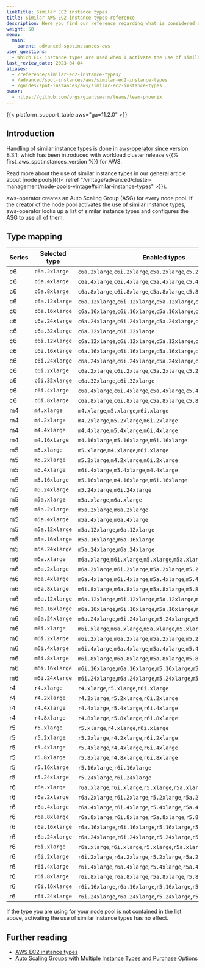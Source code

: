 ```yaml
---
linkTitle: Similar EC2 instance types
title: Similar AWS EC2 instance types reference
description: Here you find our reference regarding what is considered a similar instance type.
weight: 50
menu:
  main:
    parent: advanced-spotinstances-aws
user_questions:
  - Which EC2 instance types are used when I activate the use of similar instance types?
last_review_date: 2023-04-04
aliases:
  - /reference/similar-ec2-instance-types/
  - /advanced/spot-instances/aws/similar-ec2-instance-types
  - /guides/spot-instances/aws/similar-ec2-instance-types
owner:
  - https://github.com/orgs/giantswarm/teams/team-phoenix
---
```


{{< platform_support_table aws="ga=11.2.0" >}}

## Introduction

Handling of similar instance types is done in [aws-operator](https://github.com/giantswarm/aws-operator) since version 8.3.1, which has been introduced with workload cluster release v{{% first_aws_spotinstances_version %}} for AWS.

Read more about the use of similar instance types in our general article about [node pools]({{< relref "/vintage/advanced/cluster-management/node-pools-vintage#similar-instance-types" >}}).

aws-operator creates an Auto Scaling Group (ASG) for every node pool. If the creator of the node pool activates the use of similar instance types, aws-operator looks up a list of similar instance types and configures the ASG to use all of them.

## Type mapping

| Series | Selected type  | Enabled types                                                                                 |
|--------|----------------|-----------------------------------------------------------------------------------------------|
 c6 | `c6a.2xlarge` | `c6a.2xlarge`,`c6i.2xlarge`,`c5a.2xlarge`,`c5.2xlarge` |
 c6 | `c6a.4xlarge` | `c6a.4xlarge`,`c6i.4xlarge`,`c5a.4xlarge`,`c5.4xlarge` |
 c6 | `c6a.8xlarge` | `c6a.8xlarge`,`c6i.8xlarge`,`c5a.8xlarge`,`c5.8xlarge` |
 c6 | `c6a.12xlarge` | `c6a.12xlarge`,`c6i.12xlarge`,`c5a.12xlarge`,`c5.12xlarge` |
 c6 | `c6a.16xlarge` | `c6a.16xlarge`,`c6i.16xlarge`,`c5a.16xlarge`,`c5.16xlarge` |
 c6 | `c6a.24xlarge` | `c6a.24xlarge`,`c6i.24xlarge`,`c5a.24xlarge`,`c5.24xlarge` |
 c6 | `c6a.32xlarge` | `c6a.32xlarge`,`c6i.32xlarge` |
 c6 | `c6i.12xlarge` | `c6a.12xlarge`,`c6i.12xlarge`,`c5a.12xlarge`,`c5.12xlarge` |
 c6 | `c6i.16xlarge` | `c6a.16xlarge`,`c6i.16xlarge`,`c5a.16xlarge`,`c5.16xlarge` |
 c6 | `c6i.24xlarge` | `c6a.24xlarge`,`c6i.24xlarge`,`c5a.24xlarge`,`c5.24xlarge` |
 c6 | `c6i.2xlarge` | `c6a.2xlarge`,`c6i.2xlarge`,`c5a.2xlarge`,`c5.2xlarge` |
 c6 | `c6i.32xlarge` | `c6a.32xlarge`,`c6i.32xlarge` |
 c6 | `c6i.4xlarge` | `c6a.4xlarge`,`c6i.4xlarge`,`c5a.4xlarge`,`c5.4xlarge` |
 c6 | `c6i.8xlarge` | `c6a.8xlarge`,`c6i.8xlarge`,`c5a.8xlarge`,`c5.8xlarge` |
 m4 | `m4.xlarge` | `m4.xlarge`,`m5.xlarge`,`m6i.xlarge` |
 m4 | `m4.2xlarge` | `m4.2xlarge`,`m5.2xlarge`,`m6i.2xlarge` |
 m4 | `m4.4xlarge` | `m4.4xlarge`,`m5.4xlarge`,`m6i.4xlarge` |
 m4 | `m4.16xlarge` | `m4.16xlarge`,`m5.16xlarge`,`m6i.16xlarge` |
 m5 | `m5.xlarge` | `m5.xlarge`,`m4.xlarge`,`m6i.xlarge` |
 m5 | `m5.2xlarge` | `m5.2xlarge`,`m4.2xlarge`,`m6i.2xlarge` |
 m5 | `m5.4xlarge` | `m6i.4xlarge`,`m5.4xlarge`,`m4.4xlarge` |
 m5 | `m5.16xlarge` | `m5.16xlarge`,`m4.16xlarge`,`m6i.16xlarge` |
 m5 | `m5.24xlarge` | `m5.24xlarge`,`m6i.24xlarge` |
 m5 | `m5a.xlarge` | `m5a.xlarge`,`m6a.xlarge` |
 m5 | `m5a.2xlarge` | `m5a.2xlarge`,`m6a.2xlarge` |
 m5 | `m5a.4xlarge` | `m5a.4xlarge`,`m6a.4xlarge` |
 m5 | `m5a.12xlarge` | `m5a.12xlarge`,`m6a.12xlarge` |
 m5 | `m5a.16xlarge` | `m5a.16xlarge`,`m6a.16xlarge` |
 m5 | `m5a.24xlarge` | `m5a.24xlarge`,`m6a.24xlarge` |
 m6 | `m6a.xlarge` | `m6a.xlarge`,`m6i.xlarge`,`m5.xlarge`,`m5a.xlarge` |
 m6 | `m6a.2xlarge` | `m6a.2xlarge`,`m6i.2xlarge`,`m5a.2xlarge`,`m5.2xlarge` |
 m6 | `m6a.4xlarge` | `m6a.4xlarge`,`m6i.4xlarge`,`m5a.4xlarge`,`m5.4xlarge` |
 m6 | `m6a.8xlarge` | `m6i.8xlarge`,`m6a.8xlarge`,`m5a.8xlarge`,`m5.8xlarge` |
 m6 | `m6a.12xlarge` | `m6a.12xlarge`,`m6i.12xlarge`,`m5a.12xlarge`,`m5.12xlarge` |
 m6 | `m6a.16xlarge` | `m6a.16xlarge`,`m6i.16xlarge`,`m5a.16xlarge`,`m5.16xlarge` |
 m6 | `m6a.24xlarge` | `m6a.24xlarge`,`m6i.24xlarge`,`m5.24xlarge`,`m5a.24xlarge` |
 m6 | `m6i.xlarge` | `m6i.xlarge`,`m6a.xlarge`,`m5a.xlarge`,`m5.xlarge` |
 m6 | `m6i.2xlarge` | `m6i.2xlarge`,`m6a.2xlarge`,`m5a.2xlarge`,`m5.2xlarge` |
 m6 | `m6i.4xlarge` | `m6i.4xlarge`,`m6a.4xlarge`,`m5a.4xlarge`,`m5.4xlarge` |
 m6 | `m6i.8xlarge` | `m6i.8xlarge`,`m6a.8xlarge`,`m5a.8xlarge`,`m5.8xlarge` |
 m6 | `m6i.16xlarge` | `m6i.16xlarge`,`m6a.16xlarge`,`m5.16xlarge`,`m5a.16xlarge` |
 m6 | `m6i.24xlarge` | `m6i.24xlarge`,`m6a.24xlarge`,`m5.24xlarge`,`m5a.24xlarge` |
 r4 | `r4.xlarge` | `r4.xlarge`,`r5.xlarge`,`r6i.xlarge` |
 r4 | `r4.2xlarge` | `r4.2xlarge`,`r5.2xlarge`,`r6i.2xlarge` |
 r4 | `r4.4xlarge` | `r4.4xlarge`,`r5.4xlarge`,`r6i.4xlarge` |
 r4 | `r4.8xlarge` | `r4.8xlarge`,`r5.8xlarge`,`r6i.8xlarge` |
 r5 | `r5.xlarge` | `r5.xlarge`,`r4.xlarge`,`r6i.xlarge` |
 r5 | `r5.2xlarge` | `r5.2xlarge`,`r4.2xlarge`,`r6i.2xlarge` |
 r5 | `r5.4xlarge` | `r5.4xlarge`,`r4.4xlarge`,`r6i.4xlarge` |
 r5 | `r5.8xlarge` | `r5.8xlarge`,`r4.8xlarge`,`r6i.8xlarge` |
 r5 | `r5.16xlarge` | `r5.16xlarge`,`r6i.16xlarge` |
 r5 | `r5.24xlarge` | `r5.24xlarge`,`r6i.24xlarge` |
 r6 | `r6a.xlarge` | `r6a.xlarge`,`r6i.xlarge`,`r5.xlarge`,`r5a.xlarge`,`r4.xlarge` |
 r6 | `r6a.2xlarge` | `r6a.2xlarge`,`r6i.2xlarge`,`r5.2xlarge`,`r5a.2xlarge`,`r4.2xlarge` |
 r6 | `r6a.4xlarge` | `r6a.4xlarge`,`r6i.4xlarge`,`r5.4xlarge`,`r5a.4xlarge`,`r4.4xlarge` |
 r6 | `r6a.8xlarge` | `r6a.8xlarge`,`r6i.8xlarge`,`r5a.8xlarge`,`r5.8xlarge`,`r4.8xlarge` |
 r6 | `r6a.16xlarge` | `r6a.16xlarge`,`r6i.16xlarge`,`r5.16xlarge`,`r5a.16xlarge` |
 r6 | `r6a.24xlarge` | `r6a.24xlarge`,`r6i.24xlarge`,`r5.24xlarge`,`r5a.24xlarge` |
 r6 | `r6i.xlarge` | `r6a.xlarge`,`r6i.xlarge`,`r5.xlarge`,`r5a.xlarge`,`r4.xlarge` |
 r6 | `r6i.2xlarge` | `r6i.2xlarge`,`r6a.2xlarge`,`r5.2xlarge`,`r5a.2xlarge`,`r4.2xlarge` |
 r6 | `r6i.4xlarge` | `r6i.4xlarge`,`r6a.4xlarge`,`r5.4xlarge`,`r5a.4xlarge`,`r4.4xlarge` |
 r6 | `r6i.8xlarge` | `r6i.8xlarge`,`r6a.8xlarge`,`r5a.8xlarge`,`r5.8xlarge`,`r4.8xlarge` |
 r6 | `r6i.16xlarge` | `r6i.16xlarge`,`r6a.16xlarge`,`r5.16xlarge`,`r5a.16xlarge` |
 r6 | `r6i.24xlarge` | `r6i.24xlarge`,`r6a.24xlarge`,`r5.24xlarge`,`r5a.24xlarge` |

If the type you are using for your node pool is not contained in the list above, activating the use of similar instance types has no effect.

## Further reading

- [AWS EC2 instance types](https://aws.amazon.com/ec2/instance-types/)
- [Auto Scaling Groups with Multiple Instance Types and Purchase Options](https://docs.aws.amazon.com/autoscaling/ec2/userguide/asg-purchase-options.html)
